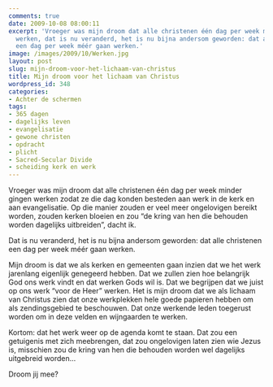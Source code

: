 ```yaml
---
comments: true
date: 2009-10-08 08:00:11
excerpt: 'Vroeger was mijn droom dat alle christenen één dag per week minder gingen
  werken, dat is nu veranderd, het is nu bijna andersom geworden: dat alle christenen
  een dag per week méér gaan werken.'
image: /images/2009/10/Werken.jpg
layout: post
slug: mijn-droom-voor-het-lichaam-van-christus
title: Mijn droom voor het lichaam van Christus
wordpress_id: 348
categories:
- Achter de schermen
tags:
- 365 dagen
- dagelijks leven
- evangelisatie
- gewone christen
- opdracht
- plicht
- Sacred-Secular Divide
- scheiding kerk en werk
---
```


Vroeger was mijn droom dat alle christenen één dag per week minder gingen werken zodat ze die dag konden besteden aan werk in de kerk en aan evangelisatie. Op die manier zouden er veel meer ongelovigen bereikt worden, zouden kerken bloeien en zou “de kring van hen die behouden worden dagelijks uitbreiden”, dacht ik.

Dat is nu veranderd, het is nu bijna andersom geworden: dat alle christenen een dag per week méér gaan werken. 

Mijn droom is dat we als kerken en gemeenten gaan inzien dat we het werk jarenlang eigenlijk genegeerd hebben. Dat we zullen zien hoe belangrijk God ons werk vindt en dat werken Gods wil is. Dat we begrijpen dat we juist op ons werk “voor de Heer” werken. Het is mijn droom dat we als lichaam van Christus zien dat onze werkplekken hele goede papieren hebben om als zendingsgebied te beschouwen. Dat onze werkende leden toegerust worden om in deze velden en wijngaarden te werken.

Kortom: dat het werk weer op de agenda komt te staan. Dat zou een getuigenis met zich meebrengen, dat zou ongelovigen laten zien wie Jezus is, misschien zou de kring van hen die behouden worden wel dagelijks uitgebreid worden...

Droom jij mee?
